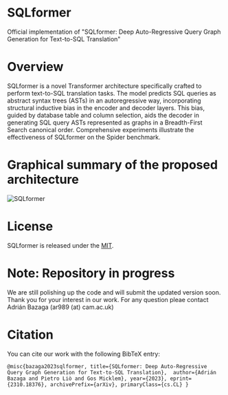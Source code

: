 # SQLformer

Official implementation of "SQLformer: Deep Auto-Regressive Query Graph Generation for Text-to-SQL Translation"

# Overview

SQLformer is a novel Transformer architecture specifically crafted to perform text-to-SQL translation tasks. The model predicts SQL queries as abstract syntax trees (ASTs) in an autoregressive way, incorporating structural inductive bias in the encoder and decoder layers. This bias, guided by database table and column selection, aids the decoder in generating SQL query ASTs represented as graphs in a Breadth-First Search canonical order. Comprehensive experiments illustrate the effectiveness of SQLformer on the Spider benchmark.

# Graphical summary of the proposed architecture

![SQLformer](https://i.gyazo.com/e869c8f3e81876b6daa86caad62b19f3.png)

# License

SQLformer is released under the [MIT](LICENSE).

# Note: Repository in progress

We are still polishing up the code and will submit the updated version soon. Thank you for your interest in our work. For any question pleae contact Adrián Bazaga (ar989 (at) cam.ac.uk)

# Citation

You can cite our work with the following BibTeX entry:

`@misc{bazaga2023sqlformer,
      title={SQLformer: Deep Auto-Regressive Query Graph Generation for Text-to-SQL Translation}, 
      author={Adrián Bazaga and Pietro Liò and Gos Micklem},
      year={2023},
      eprint={2310.18376},
      archivePrefix={arXiv},
      primaryClass={cs.CL}
}`
